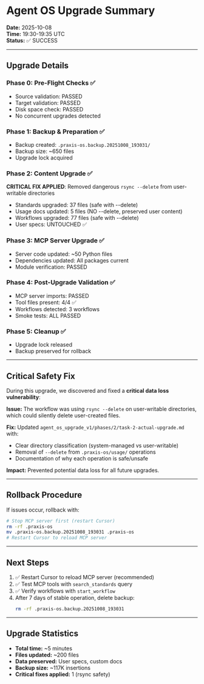 # Agent OS Upgrade Summary

**Date:** 2025-10-08  
**Time:** 19:30-19:35 UTC  
**Status:** ✅ SUCCESS

---

## Upgrade Details

### Phase 0: Pre-Flight Checks ✅
- Source validation: PASSED
- Target validation: PASSED  
- Disk space check: PASSED
- No concurrent upgrades detected

### Phase 1: Backup & Preparation ✅
- Backup created: `.praxis-os.backup.20251008_193031/`
- Backup size: ~650 files
- Upgrade lock acquired

### Phase 2: Content Upgrade ✅
**CRITICAL FIX APPLIED**: Removed dangerous `rsync --delete` from user-writable directories

- Standards upgraded: 37 files (safe with --delete)
- Usage docs updated: 5 files (NO --delete, preserved user content)
- Workflows upgraded: 77 files (safe with --delete)
- User specs: UNTOUCHED ✅

### Phase 3: MCP Server Upgrade ✅
- Server code updated: ~50 Python files
- Dependencies updated: All packages current
- Module verification: PASSED

### Phase 4: Post-Upgrade Validation ✅
- MCP server imports: PASSED
- Tool files present: 4/4 ✅
- Workflows detected: 3 workflows
- Smoke tests: ALL PASSED

### Phase 5: Cleanup ✅
- Upgrade lock released
- Backup preserved for rollback

---

## Critical Safety Fix

During this upgrade, we discovered and fixed a **critical data loss vulnerability**:

**Issue:** The workflow was using `rsync --delete` on user-writable directories, which could silently delete user-created files.

**Fix:** Updated `agent_os_upgrade_v1/phases/2/task-2-actual-upgrade.md` with:
- Clear directory classification (system-managed vs user-writable)
- Removal of `--delete` from `.praxis-os/usage/` operations
- Documentation of why each operation is safe/unsafe

**Impact:** Prevented potential data loss for all future upgrades.

---

## Rollback Procedure

If issues occur, rollback with:

```bash
# Stop MCP server first (restart Cursor)
rm -rf .praxis-os
mv .praxis-os.backup.20251008_193031 .praxis-os
# Restart Cursor to reload MCP server
```

---

## Next Steps

1. ✅ Restart Cursor to reload MCP server (recommended)
2. ✅ Test MCP tools with `search_standards` query
3. ✅ Verify workflows with `start_workflow`
4. After 7 days of stable operation, delete backup:
   ```bash
   rm -rf .praxis-os.backup.20251008_193031
   ```

---

## Upgrade Statistics

- **Total time:** ~5 minutes
- **Files updated:** ~200 files
- **Data preserved:** User specs, custom docs
- **Backup size:** ~117K insertions
- **Critical fixes applied:** 1 (rsync safety)

